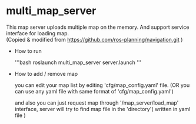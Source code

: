 # multi_map_server
This map server uploads multiple map on the memory. And support service interface for loading map.  
(Copied &amp; modified from https://github.com/ros-planning/navigation.git )

- How to run

  '''bash
  roslaunch multi_map_server server.launch
  '''

- How to add / remove map

  you can edit your map list by editing 'cfg/map_config.yaml' file.
  (OR you can use any yaml file with same format of 'cfg/map_config.yaml')

  and also you can just request map through '/map_server/load_map' interface,
  server will try to find map file in the 'directory'( written in yaml file )
